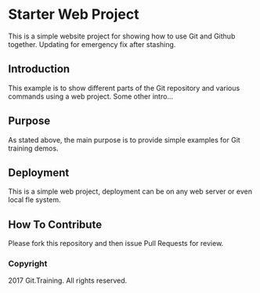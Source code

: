 # Starter Web Project

This is a simple website project for showing how to use Git and Github together.  Updating for emergency fix after stashing.

## Introduction

This example is to show different parts of the Git repository and various commands using a web project. Some other intro...

## Purpose

As stated above, the main purpose is to provide simple examples for Git training demos.

## Deployment

This is a simple web project, deployment can be on any web server or even local fle system.

## How To Contribute

Please fork this repository and then issue Pull Requests for review.

### Copyright

2017 Git.Training. All rights reserved.
